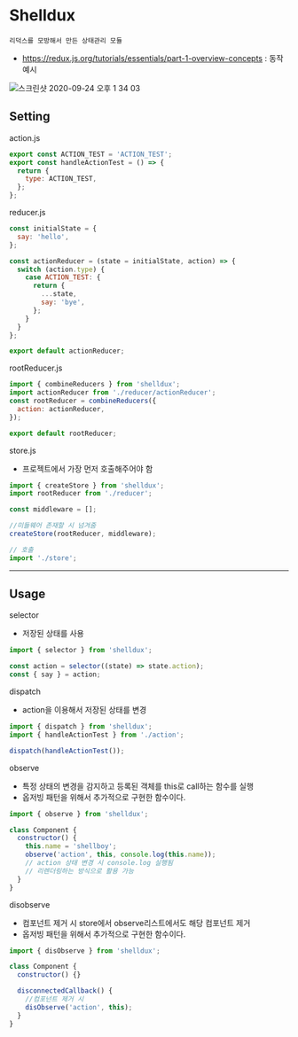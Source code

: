 # Shelldux

`리덕스를 모방해서 만든 상태관리 모듈`

- https://redux.js.org/tutorials/essentials/part-1-overview-concepts : 동작 예시

![스크린샷 2020-09-24 오후 1 34 03](https://user-images.githubusercontent.com/26402298/94101506-ea5a5b00-fe6a-11ea-969a-c1527bde8a77.png)

## Setting

action.js

```javascript
export const ACTION_TEST = 'ACTION_TEST';
export const handleActionTest = () => {
  return {
    type: ACTION_TEST,
  };
};
```

reducer.js

```javascript
const initialState = {
  say: 'hello',
};

const actionReducer = (state = initialState, action) => {
  switch (action.type) {
    case ACTION_TEST: {
      return {
        ...state,
        say: 'bye',
      };
    }
  }
};

export default actionReducer;
```

rootReducer.js

```javascript
import { combineReducers } from 'shelldux';
import actionReducer from './reducer/actionReducer';
const rootReducer = combineReducers({
  action: actionReducer,
});

export default rootReducer;
```

store.js

- 프로젝트에서 가장 먼저 호출해주어야 함

```javascript
import { createStore } from 'shelldux';
import rootReducer from './reducer';

const middleware = [];

//미들웨어 존재할 시 넘겨줌
createStore(rootReducer, middleware);
```

```javascript
// 호출
import './store';
```

---

## Usage

selector

- 저장된 상태를 사용

```javascript
import { selector } from 'shelldux';

const action = selector((state) => state.action);
const { say } = action;
```

dispatch

- action을 이용해서 저장된 상태를 변경

```javascript
import { dispatch } from 'shelldux';
import { handleActionTest } from './action';

dispatch(handleActionTest());
```

observe

- 특정 상태의 변경을 감지하고 등록된 객체를 this로 call하는 함수를 실행
- 옵저빙 패턴을 위해서 추가적으로 구현한 함수이다.

```javascript
import { observe } from 'shelldux';

class Component {
  constructor() {
    this.name = 'shellboy';
    observe('action', this, console.log(this.name));
    // action 상태 변경 시 console.log 실행됨
    // 리렌더링하는 방식으로 활용 가능
  }
}
```

disobserve

- 컴포넌트 제거 시 store에서 observe리스트에서도 해당 컴포넌트 제거
- 옵저빙 패턴을 위해서 추가적으로 구현한 함수이다.

```javascript
import { disObserve } from 'shelldux';

class Component {
  constructor() {}

  disconnectedCallback() {
    //컴포넌트 제거 시
    disObserve('action', this);
  }
}
```
